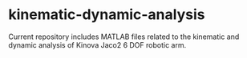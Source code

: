 # kinematic-dynamic-analysis
Current repository includes MATLAB files related to the kinematic and dynamic analysis of Kinova Jaco2 6 DOF robotic arm.
